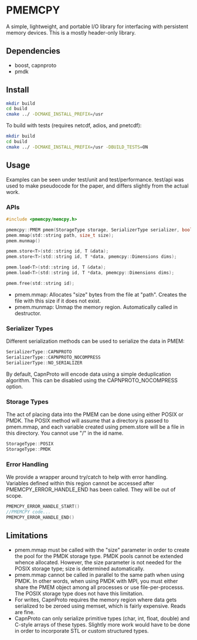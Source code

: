 
# PMEMCPY

A simple, lightweight, and portable I/O library for interfacing with persistent
memory devices. This is a mostly header-only library.

## Dependencies

* boost, capnproto
* pmdk

## Install

```bash
mkdir build
cd build
cmake ../ -DCMAKE_INSTALL_PREFIX=/usr
```

To build with tests (requires netcdf, adios, and pnetcdf):
```bash
mkdir build
cd build
cmake ../ -DCMAKE_INSTALL_PREFIX=/usr -DBUILD_TESTS=ON
```

## Usage

Examples can be seen under test/unit and test/performance.
test/api was used to make pseudocode for the paper, and differs slightly from the actual work.

### APIs
```C
#include <pmemcpy/memcpy.h>

pmemcpy::PMEM pmem(StorageType storage, SerializerType serializer, bool use_mmap);
pmem.mmap(std::string path, size_t size);
pmem.munmap()

pmem.store<T>(std::string id, T &data);
pmem.store<T>(std::string id, T *data, pmemcpy::Dimensions dims);

pmem.load<T>(std::string id, T &data);
pmem.load<T>(std::string id, T *data, pmemcpy::Dimensions dims);

pmem.free(std::string id);
```

* pmem.mmap: Allocates "size" bytes from the file at "path". Creates the file with this size if it does not exist.
* pmem.munmap: Unmap the memory region. Automatically called in destructor.

### Serializer Types
Different serialization methods can be used to serialize the data in PMEM:

```C
SerializerType::CAPNPROTO
SerializerType::CAPNPROTO_NOCOMPRESS
SerializerType::NO_SERIALIZER
```

By default, CapnProto will encode data using a simple deduplication algorithm. This can be disabled using the CAPNPROTO_NOCOMPRESS option.

### Storage Types
The act of placing data into the PMEM can be done using either POSIX or PMDK.
The POSIX method will assume that a directory is passed to pmem.mmap, and each
variable created using pmem.store will be a file in this directory. You cannot
use "/" in the id name.

```C
StorageType::POSIX
StorageType::PMDK
```

### Error Handling

We provide a wrapper around try/catch to help with error handling.
Variables defined within this region cannot be accessed after PMEMCPY_ERROR_HANDLE_END has been called.
They will be out of scope.
```C
PMEMCPY_ERROR_HANDLE_START()
//PMEMCPY code...
PMEMCPY_ERROR_HANDLE_END()
```

## Limitations

* pmem.mmap must be called with the "size" parameter in order to create the pool for the PMDK storage type. PMDK pools cannot be extended whence allocated. However, the size parameter is not needed for the POSIX storage type; size is determined automatically.
* pmem.mmap cannot be called in parallel to the same path when using PMDK. In other words, when using PMDK with MPI, you must either share the PMEM object among all processes or use file-per-processs. The POSIX storage type does not have this limitation.
* For writes, CapnProto requires the memory region where data gets serialized to be zeroed using memset, which is fairly expensive. Reads are fine.
* CapnProto can only serialize primitive types (char, int, float, double) and C-style arrays of these types. Slightly more work would have to be done in order to incorporate STL or custom structured types.
